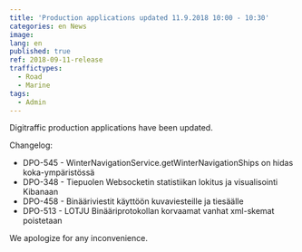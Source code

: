 ```yaml
---
title: 'Production applications updated 11.9.2018 10:00 - 10:30'
categories: en News
image:
lang: en
published: true
ref: 2018-09-11-release
traffictypes:
  - Road
  - Marine
tags:
  - Admin
---
```


Digitraffic production applications have been updated.

Changelog:

- DPO-545 - WinterNavigationService.getWinterNavigationShips on hidas koka-ympäristössä
- DPO-348 - Tiepuolen Websocketin statistiikan lokitus ja visualisointi Kibanaan
- DPO-458 - Binääriviestit käyttöön kuvaviesteille ja tiesäälle
- DPO-513 - LOTJU Binääriprotokollan korvaamat vanhat xml-skemat poistetaan

We apologize for any inconvenience.
